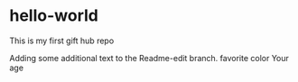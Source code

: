 # hello-world
This is my first gift hub repo

Adding some additional text to the Readme-edit branch.
favorite color
Your age

